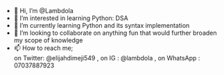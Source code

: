 - 👋 Hi, I’m @Lambdola
- 👀 I’m interested in learning Python: DSA
- 🌱 I’m currently learning Python and its syntax implementation 
- 💞️ I’m looking to collaborate on anything fun that would further broaden my scope of knowledge 
- 📫 How to reach me;           
on Twitter: @elijahdimeji549 , on IG : @lambdola , on WhatsApp : 07037887923

<!---
Lambdola/Lambdola is a ✨ special ✨ repository because its `README.md` (this file) appears on your GitHub profile.
You can click the Preview link to take a look at your changes.
--->

